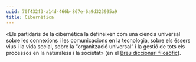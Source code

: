 ```yaml
---
uuid: 70f432f3-a14d-466b-867e-6a9d323995a9
title: Cibernètica
---
```


«Els partidaris de la cibernètica la defineixen com una ciència universal sobre les connexions i les comunicacions en la tecnologia, sobre els éssers vius i la vida social, sobre la “organització universal” i la gestió de tots els processos en la naturalesa i la societat» (en el [Breu diccionari filosòfic](1f8fbc0d-7856-4f82-9cf1-19b2738e90fd)).
